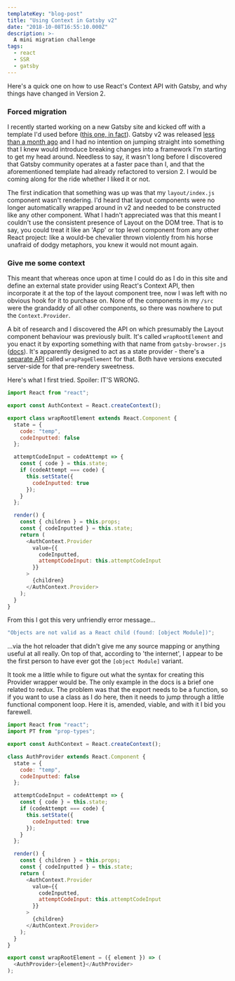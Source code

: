 ```yaml
---
templateKey: "blog-post"
title: "Using Context in Gatsby v2"
date: "2018-10-08T16:55:10.000Z"
description: >-
  A mini migration challenge
tags:
  - react
  - SSR
  - gatsby
---
```


Here's a quick one on how to use React's Context API with Gatsby, and why things have changed in Version 2.

### Forced migration

I recently started working on a new Gatsby site and kicked off with a template I'd used before ([this one, in fact](https://github.com/AustinGreen/gatsby-starter-netlify-cms)). Gatsby v2 was released [less than a month ago](https://www.gatsbyjs.org/blog/2018-09-17-gatsby-v2/) and I had no intention on jumping straight into something that I knew would introduce breaking changes into a framework I'm starting to get my head around. Needless to say, it wasn't long before I discovered that Gatsby community operates at a faster pace than I, and that the aforementioned template had already refactored to version 2. I would be coming along for the ride whether I liked it or not.

The first indication that something was up was that my `layout/index.js` component wasn't rendering. I'd heard that layout components were no longer automatically wrapped around in v2 and needed to be constructed like any other component. What I hadn't appreciated was that this meant I couldn't use the consistent presence of Layout on the DOM tree. That is to say, you could treat it like an 'App' or top level component from any other React project: like a would-be chevalier thrown violently from his horse unafraid of dodgy metaphors, you knew it would not mount again.

### Give me some context

This meant that whereas once upon at time I could do as I do in this site and define an external state provider using React's Context API, then incorporate it at the top of the layout component tree, now I was left with no obvious hook for it to purchase on. None of the components in my `/src` were the grandaddy of all other components, so there was nowhere to put the `Context.Provider`.

A bit of research and I discovered the API on which presumably the Layout component behaviour was previously built. It's called `wrapRootElement` and you enact it by exporting something with that name from `gatsby-browser.js` ([docs](https://www.gatsbyjs.org/docs/browser-apis/#wrapRootElement)). It's apparently designed to act as a state provider - there's a [separate API](https://www.gatsbyjs.org/docs/browser-apis/#wrapPageElement) called `wrapPageElement` for that. Both have versions executed server-side for that pre-rendery sweetness.

Here's what I first tried. Spoiler: IT'S WRONG.

```js
import React from "react";

export const AuthContext = React.createContext();

export class wrapRootElement extends React.Component {
  state = {
    code: "temp",
    codeInputted: false
  };

  attemptCodeInput = codeAttempt => {
    const { code } = this.state;
    if (codeAttempt === code) {
      this.setState({
        codeInputted: true
      });
    }
  };

  render() {
    const { children } = this.props;
    const { codeInputted } = this.state;
    return (
      <AuthContext.Provider
        value={{
          codeInputted,
          attemptCodeInput: this.attemptCodeInput
        }}
      >
        {children}
      </AuthContext.Provider>
    );
  }
}
```

From this I got this very unfriendly error message...

```js
"Objects are not valid as a React child (found: [object Module])";
```

...via the hot reloader that didn't give me any source mapping or anything useful at all really. On top of that, according to 'the internet', I appear to be the first person to have ever got the `[object Module]` variant.

It took me a little while to figure out what the syntax for creating this Provider wrapper would be. The only example in the docs is a brief one related to redux. The problem was that the export needs to be a function, so if you want to use a class as I do here, then it needs to jump through a little functional component loop. Here it is, amended, viable, and with it I bid you farewell.

```js
import React from "react";
import PT from "prop-types";

export const AuthContext = React.createContext();

class AuthProvider extends React.Component {
  state = {
    code: "temp",
    codeInputted: false
  };

  attemptCodeInput = codeAttempt => {
    const { code } = this.state;
    if (codeAttempt === code) {
      this.setState({
        codeInputted: true
      });
    }
  };

  render() {
    const { children } = this.props;
    const { codeInputted } = this.state;
    return (
      <AuthContext.Provider
        value={{
          codeInputted,
          attemptCodeInput: this.attemptCodeInput
        }}
      >
        {children}
      </AuthContext.Provider>
    );
  }
}

export const wrapRootElement = ({ element }) => (
  <AuthProvider>{element}</AuthProvider>
);
```
